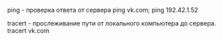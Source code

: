 ping - проверка ответа от сервера
ping vk.com; ping 192.42.1.52

tracert - прослеживание пути от локального компьютера до сервера.
tracert vk.com